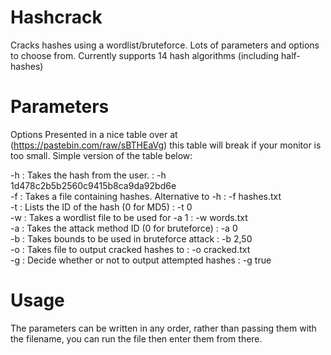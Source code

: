 # Hashcrack
Cracks hashes using a wordlist/bruteforce. Lots of parameters and options to choose from. Currently supports 14 hash algorithms (including half-hashes) 

# Parameters
Options
Presented in a nice table over at (https://pastebin.com/raw/sBTHEaVg) this table will break if your monitor is too small. Simple version of the table below:

-h : Takes the hash from the user. : -h 1d478c2b5b2560c9415b8ca9da92bd6e  
-f : Takes a file containing hashes. Alternative to -h : -f hashes.txt  
-t : Lists the ID of the hash (0 for MD5) : -t 0  
-w : Takes a wordlist file to be used for -a 1 : -w words.txt  
-a : Takes the attack method ID (0 for bruteforce) : -a 0  
-b : Takes bounds to be used in bruteforce attack : -b 2,50  
-o : Takes file to output cracked hashes to : -o cracked.txt  
-g : Decide whether or not to output attempted hashes : -g true  

# Usage
The parameters can be written in any order, rather than passing them with the filename, you can run the file then enter them from there.
